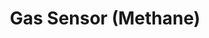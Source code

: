 ---
date_added: 2020-02-02
model: M415-5C
vendor: Byun
title: Gas Sensor (Methane)
category: sensor
supports: gas
image: /assets/images/devices/Heiman_SGMHM-I1.jpg
zigbeemodel: ['SGMHM-I1']
compatible: [z2m]
mlink: https://www.gs.ru/catalog/umnyy-dom/datchik-gaza-metan-gs-sgmhm-i1/
link: https://shop.tricolor.tv/catalog/umnyy-dom/datchik-gaza-metan-gs-sgmhm-i1/
link2: 
link3: 
---